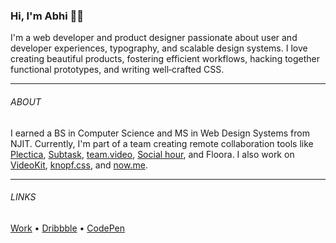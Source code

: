 ### Hi, I'm Abhi 👋🏽

I'm a web developer and product designer passionate about user and developer experiences, typography, and scalable design systems. I love creating beautiful products, fostering efficient workflows, hacking together functional prototypes, and writing well‑crafted CSS.

---

###### ABOUT
I earned a BS in Computer Science and MS in Web Design Systems from NJIT. Currently, I'm part of a team creating remote collaboration tools like [Plectica](https://www.plectica.com), [Subtask](https://www.subtask.co), [team.video](https://team.video), [Social hour](https://socialhour.com), and Floora. I also work on [VideoKit](https://videokit.io), [knopf.css](https://knopf.dev), and [now.me](https://now.me).

---

###### LINKS
[Work](https://abhibassi.tumblr.com) • [Dribbble](https://dribbble.com/abhibassi) • [CodePen](https://codepen.io/abhibassi)

